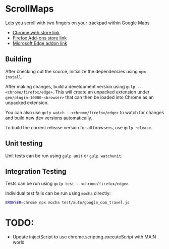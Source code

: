 # ScrollMaps
Lets you scroll with two fingers on your trackpad within Google Maps

- [Chrome web store link](https://chrome.google.com/webstore/detail/scrollmaps/jifommjndpnefcfplgnbhabocomgdjjg)
- [Firefox Add-ons store link](https://addons.mozilla.org/en-US/firefox/addon/scrollmaps)
- [Microsoft Edge addon link](https://microsoftedge.microsoft.com/addons/detail/scrollmaps/mdhhlgkmnlaiofbbemcmigjleiiefmga)

## Building

After checking out the source, initialize the dependencies using `npm install`.

After making changes, build a development version using `gulp --<chrome/firefox/edge>`. This will create an unpacked extension under `gen/plugin-10000-<browser>` that can then be loaded into Chrome as an unpacked extension.

You can also use `gulp watch --<chrome/firefox/edge>` to watch for changes and build new dev versions automatically.

To build the current release version for all browsers, use `gulp release`.

## Unit testing

Unit tests can be run using `gulp unit` or `gulp watchunit`.

## Integration Testing

Tests can be run using `gulp test --<chrome/firefox/edge>`.

Individual test fails can be run using `mocha` directly:

```sh
BROWSER=chrome npx mocha test/auto/google_com_travel.js
```

# TODO:
- Update injectScript to use chrome.scripting.executeScript with MAIN world